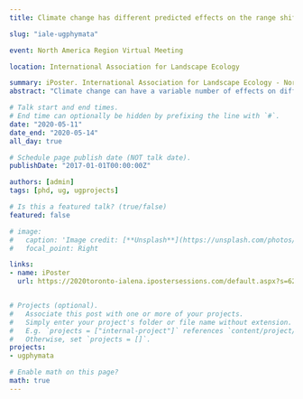 ```yaml
---
title: Climate change has different predicted effects on the range shifts of two hybridising ambush bug (Phymata) species

slug: "iale-ugphymata"

event: North America Region Virtual Meeting

location: International Association for Landscape Ecology

summary: iPoster. International Association for Landscape Ecology - North America.
abstract: "Climate change can have a variable number of effects on different species, even closely-related species. In the present study, I use `Maxent`, a machine-learning species distribution software, to predict the future ranges of two closely-related ambush bug species found in overlapping distributions, *P. americana* and *P. pennsylvanica*. The results provide evidence for species-specific environmental requirements and highlight the effects of climate change on range shifts. Understanding how these abiotic factors affect ambush bug distributions will be fundamental for future research on their taxonomy and conservation."

# Talk start and end times.
# End time can optionally be hidden by prefixing the line with `#`.
date: "2020-05-11"
date_end: "2020-05-14"
all_day: true

# Schedule page publish date (NOT talk date).
publishDate: "2017-01-01T00:00:00Z"

authors: [admin]
tags: [phd, ug, ugprojects]

# Is this a featured talk? (true/false)
featured: false

# image:
#   caption: 'Image credit: [**Unsplash**](https://unsplash.com/photos/bzdhc5b3Bxs)'
#   focal_point: Right

links:
- name: iPoster
  url: https://2020toronto-ialena.ipostersessions.com/default.aspx?s=62-71-43-36-EE-35-05-B9-DB-A8-AC-79-F4-6E-2B-8B&guestview=true


# Projects (optional).
#   Associate this post with one or more of your projects.
#   Simply enter your project's folder or file name without extension.
#   E.g. `projects = ["internal-project"]` references `content/project/deep-learning/index.md`.
#   Otherwise, set `projects = []`.
projects:
- ugphymata

# Enable math on this page?
math: true
---
```

